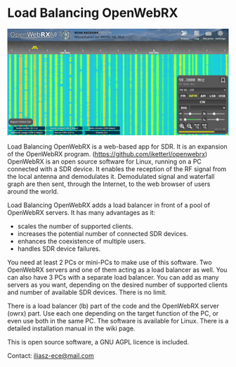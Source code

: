 # Load Balancing OpenWebRX

![LBOWRX-screenshot](lbowrx-screenshot.png)

Load Balancing OpenWebRX is a web-based app for SDR. It is an expansion of the OpenWebRX program. (https://github.com/jketterl/openwebrx)
OpenWebRX is an open source software for Linux, running on a PC connected with a SDR device. It enables the reception of the RF signal from the local antenna and demodulates it. Demodulated signal and waterfall graph are then sent, through the Internet, to the web browser of users around the world.

Load Balancing OpenWebRX adds a load balancer in front of a pool of OpenWebRX servers. It has many advantages as it:
* scales the number of supported clients.
* increases the potential number of connected SDR devices.
* enhances the coexistence of multiple users.
* handles SDR device failures.

You need at least 2 PCs or mini-PCs to make use of this software. Two OpenWebRX servers and one of them acting as a load balancer as well. You can also have 3 PCs with a separate load balancer. You can add as many servers as you want, depending on the desired number of supported clients and number of available SDR devices. There is no limit.

There is a load balancer (lb) part of the code and the OpenWebRX server (owrx) part. Use each one depending on the target function of the PC, or even use both in the same PC. The software is available for Linux. There is a detailed installation manual in the wiki page.

This is open source software, a GNU AGPL licence is included.

Contact: iliasz-ece@mail.com
